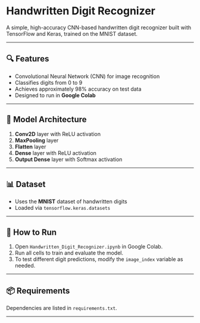 # Handwritten Digit Recognizer

A simple, high-accuracy CNN-based handwritten digit recognizer built with TensorFlow and Keras, trained on the MNIST dataset.

---

## 🔍 Features

- Convolutional Neural Network (CNN) for image recognition
- Classifies digits from 0 to 9
- Achieves approximately 98% accuracy on test data
- Designed to run in **Google Colab**

---

## 🧠 Model Architecture

1. **Conv2D** layer with ReLU activation
2. **MaxPooling** layer
3. **Flatten** layer
4. **Dense** layer with ReLU activation
5. **Output Dense** layer with Softmax activation

---

## 📊 Dataset

- Uses the **MNIST** dataset of handwritten digits
- Loaded via `tensorflow.keras.datasets`

---

## 🚀 How to Run

1. Open `Handwritten_Digit_Recognizer.ipynb` in Google Colab.
2. Run all cells to train and evaluate the model.
3. To test different digit predictions, modify the `image_index` variable as needed.

---

## 📦 Requirements

Dependencies are listed in `requirements.txt`.

---

